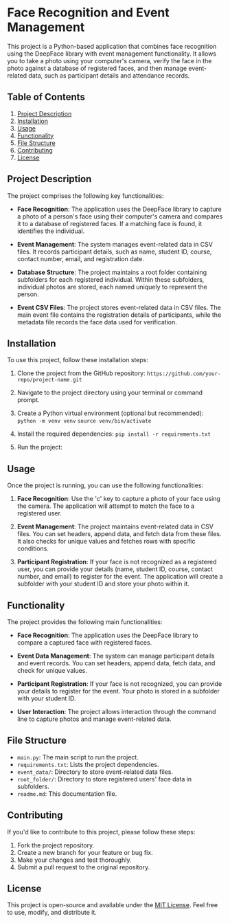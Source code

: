# Face Recognition and Event Management

This project is a Python-based application that combines face recognition using the DeepFace library with event management functionality. It allows you to take a photo using your computer's camera, verify the face in the photo against a database of registered faces, and then manage event-related data, such as participant details and attendance records.

## Table of Contents

1. [Project Description](#project-description)
2. [Installation](#installation)
3. [Usage](#usage)
4. [Functionality](#functionality)
5. [File Structure](#file-structure)
6. [Contributing](#contributing)
7. [License](#license)

## Project Description

The project comprises the following key functionalities:

- **Face Recognition**: The application uses the DeepFace library to capture a photo of a person's face using their computer's camera and compares it to a database of registered faces. If a matching face is found, it identifies the individual.

- **Event Management**: The system manages event-related data in CSV files. It records participant details, such as name, student ID, course, contact number, email, and registration date.

- **Database Structure**: The project maintains a root folder containing subfolders for each registered individual. Within these subfolders, individual photos are stored, each named uniquely to represent the person.

- **Event CSV Files**: The project stores event-related data in CSV files. The main event file contains the registration details of participants, while the metadata file records the face data used for verification.

## Installation

To use this project, follow these installation steps:

1. Clone the project from the GitHub repository: `https://github.com/your-repo/project-name.git`

2. Navigate to the project directory using your terminal or command prompt.

3. Create a Python virtual environment (optional but recommended):
`python -m venv venv`
`source venv/bin/activate`
4. Install the required dependencies:
`pip install -r requirements.txt`
5. Run the project:

## Usage

Once the project is running, you can use the following functionalities:

1. **Face Recognition**: Use the 'c' key to capture a photo of your face using the camera. The application will attempt to match the face to a registered user.

2. **Event Management**: The project maintains event-related data in CSV files. You can set headers, append data, and fetch data from these files. It also checks for unique values and fetches rows with specific conditions.

3. **Participant Registration**: If your face is not recognized as a registered user, you can provide your details (name, student ID, course, contact number, and email) to register for the event. The application will create a subfolder with your student ID and store your photo within it.

## Functionality

The project provides the following main functionalities:

- **Face Recognition**: The application uses the DeepFace library to compare a captured face with registered faces.

- **Event Data Management**: The system can manage participant details and event records. You can set headers, append data, fetch data, and check for unique values.

- **Participant Registration**: If your face is not recognized, you can provide your details to register for the event. Your photo is stored in a subfolder with your student ID.

- **User Interaction**: The project allows interaction through the command line to capture photos and manage event-related data.

## File Structure

- `main.py`: The main script to run the project.
- `requirements.txt`: Lists the project dependencies.
- `event_data/`: Directory to store event-related data files.
- `root_folder/`: Directory to store registered users' face data in subfolders.
- `readme.md`: This documentation file.

## Contributing

If you'd like to contribute to this project, please follow these steps:

1. Fork the project repository.
2. Create a new branch for your feature or bug fix.
3. Make your changes and test thoroughly.
4. Submit a pull request to the original repository.

## License

This project is open-source and available under the [MIT License](LICENSE). Feel free to use, modify, and distribute it.

